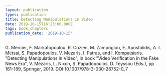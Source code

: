```yaml
---
layout: publication
types: publication
title: Detecting Manipulations in Video
date: 2019-10-15T16:23:00.000Z
tags: book_chapters
publication_date: '2019-10-15'
---
```

G. Mercier, F. Markatopoulou, R. Cozien, M. Zampoglou, E. Apostolidis, A. I. Metsai, S. Papadopoulos, V. Mezaris, I. Patras, and I. Kompatsiaris. "Detecting Manipulations in Video", in book "Video Verification in the Fake News Era", V. Mezaris, L. Nixon, S. Papadopoulos, D. Teyssou (Eds.), pp 161-189, Springer, 2019. DOI:10.1007/978-3-030-26752-0_7
